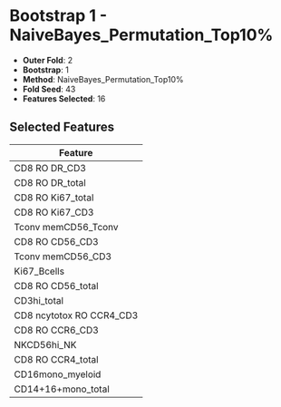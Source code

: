 # Bootstrap 1 - NaiveBayes_Permutation_Top10%

- **Outer Fold**: 2
- **Bootstrap**: 1
- **Method**: NaiveBayes_Permutation_Top10%
- **Fold Seed**: 43
- **Features Selected**: 16

## Selected Features

| Feature |
|---------|
| CD8 RO DR_CD3 |
| CD8 RO DR_total |
| CD8 RO Ki67_total |
| CD8  RO Ki67_CD3 |
| Tconv memCD56_Tconv |
| CD8 RO CD56_CD3 |
| Tconv memCD56_CD3 |
| Ki67_Bcells |
| CD8 RO CD56_total |
| CD3hi_total |
| CD8 ncytotox RO CCR4_CD3 |
| CD8 RO CCR6_CD3 |
| NKCD56hi_NK |
| CD8 RO CCR4_total |
| CD16mono_myeloid |
| CD14+16+mono_total |
